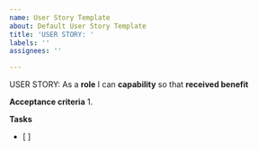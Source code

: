 ```yaml
---
name: User Story Template
about: Default User Story Template
title: 'USER STORY: '
labels: ''
assignees: ''

---
```


USER STORY:
As a **role** I can **capability** so that **received benefit**

**Acceptance criteria**
1. 

**Tasks**
- [ ]
